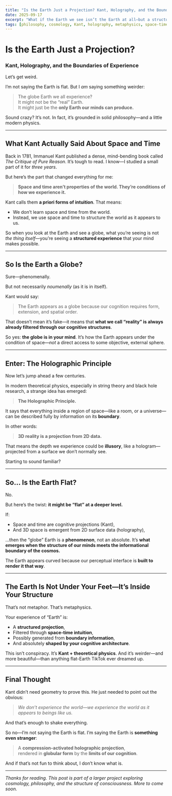 ```yaml
---
title: "Is the Earth Just a Projection? Kant, Holography, and the Boundaries of Experience"
date: 2025-09-17
excerpt: "What if the Earth we see isn’t the Earth at all—but a structured projection shaped by the mind itself? Kant, the Holographic Principle, and some modern metaphysics offer a wild but surprisingly grounded explanation."
tags: [philosophy, cosmology, Kant, holography, metaphysics, space-time]
---
```


# Is the Earth Just a Projection?  
### Kant, Holography, and the Boundaries of Experience

Let’s get weird.

I’m not saying the Earth is flat. But I *am* saying something weirder:

> The globe Earth we all experience?  
> It might not be the “real” Earth.  
> It might just be the **only Earth our minds can produce.**

Sound crazy? It’s not. In fact, it’s grounded in solid philosophy—and a little modern physics.

---

## What Kant Actually Said About Space and Time

Back in 1781, Immanuel Kant published a dense, mind-bending book called *The Critique of Pure Reason*. It’s tough to read. I know—I studied a small part of it for *three years*.

But here’s the part that changed everything for me:

> **Space and time aren’t properties of the world. They’re conditions of how we experience it.**

Kant calls them **a priori forms of intuition**. That means:

- We don’t learn space and time from the world.
- Instead, we use space and time to structure the world as it appears to us.

So when you look at the Earth and see a globe, what you’re seeing is not *the thing itself*—you’re seeing a **structured experience** that your mind makes possible.

---

## So Is the Earth a Globe?

Sure—phenomenally.

But not necessarily *noumenally* (as it is in itself).

Kant would say:
> The Earth appears as a globe because our cognition requires form, extension, and spatial order.

That doesn’t mean it’s fake—it means that **what we call “reality” is always already filtered through our cognitive structures**.

So yes: **the globe is in your mind**. It’s how the Earth appears under the condition of space—*not* a direct access to some objective, external sphere.

---

## Enter: The Holographic Principle

Now let’s jump ahead a few centuries.

In modern theoretical physics, especially in string theory and black hole research, a strange idea has emerged:

> **The Holographic Principle.**

It says that everything inside a region of space—like a room, or a universe—can be described fully by information on its **boundary**.

In other words:
> **3D reality is a projection from 2D data.**

That means the depth we experience could be **illusory**, like a hologram—projected from a surface we don’t normally see.

Starting to sound familiar?

---

## So... Is the Earth Flat?

No.

But here’s the twist: **it might be “flat” at a deeper level.**

If:

- Space and time are cognitive projections (Kant),
- And 3D space is emergent from 2D surface data (holography),

...then the “globe” Earth is a **phenomenon**, not an absolute. It’s **what emerges when the structure of our minds meets the informational boundary of the cosmos.**

The Earth appears curved because our perceptual interface is **built to render it that way**.

---

## The Earth Is Not Under Your Feet—It’s Inside Your Structure

That’s not metaphor. That’s metaphysics.

Your experience of “Earth” is:

- A **structured projection**,
- Filtered through **space-time intuition**,
- Possibly generated from **boundary information**,
- And absolutely **shaped by your cognitive architecture**.

This isn’t conspiracy. It’s **Kant + theoretical physics**. And it’s weirder—and more beautiful—than anything flat-Earth TikTok ever dreamed up.

---

## Final Thought

Kant didn’t need geometry to prove this. He just needed to point out the obvious:
> *We don’t experience the world—we experience the world as it appears to beings like us.*

And that’s enough to shake everything.

So no—I’m not saying the Earth is flat. I’m saying the Earth is **something even stranger**:

> A **compression-activated holographic projection**,  
> rendered in **globular form** by the **limits of our cognition**.

And if that’s not fun to think about, I don’t know what is.

---

*Thanks for reading. This post is part of a larger project exploring cosmology, philosophy, and the structure of consciousness. More to come soon.*
